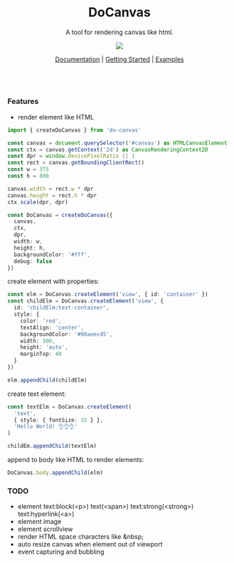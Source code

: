 <h1 align="center">
DoCanvas
</h1>
<p align="center">
A tool for rendering canvas like html.
<p>
<p align="center">
  <a href="https://www.npmjs.com/package/do-canvas"><img src="https://img.shields.io/npm/v/do-canvas?color=729B1B&label="></a>
<p>

<p align="center">
 <a href="https://github.com/BowiEgo/XCanvas/blob/main/README.md">Documentation</a> | <a href="https://github.com/BowiEgo/XCanvas/blob/main/README.md">Getting Started</a> | <a href="https://github.com/BowiEgo/XCanvas/tree/main/example">Examples</a>
</p>

<h4 align="center">

</h4>
<br>
<br>

### Features

- render element like HTML

```ts
import { createDoCanvas } from 'do-canvas'

const canvas = document.querySelector('#canvas') as HTMLCanvasElement
const ctx = canvas.getContext('2d') as CanvasRenderingContext2D
const dpr = window.devicePixelRatio || 1
const rect = canvas.getBoundingClientRect()
const w = 375
const h = 800

canvas.width = rect.w * dpr
canvas.height = rect.h * dpr
ctx.scale(dpr, dpr)

const DoCanvas = createDoCanvas({
  canvas,
  ctx,
  dpr,
  width: w,
  height: h,
  backgroundColor: '#fff',
  debug: false
})
```

create element with properties:

```ts
const elm = DoCanvas.createElement('view', { id: 'container' })
const childElm = DoCanvas.createElement('view', {
  id: 'childElm:text-container',
  style: {
    color: 'red',
    textAlign: 'center',
    backgroundColor: '#00aeec45',
    width: 300,
    height: 'auto',
    marginTop: 40
  }
})

elm.appendChild(childElm)
```

create text element:

```ts
const textElm = DoCanvas.createElement(
  'text',
  { style: { fontSize: 15 } },
  'Hello World! 👌👌👌'
)

childEm.appendChild(textElm)
```

append to body like HTML to render elements:

```ts
DoCanvas.body.appendChild(elm)
```

### TODO

- element text:block(\<p>) text(\<span>) text:strong(\<strong>) text:hyperlink(\<a>)
- element image
- element scrollview
- render HTML space characters like \&nbsp;
- auto resize canvas when element out of viewport
- event capturing and bubbling
